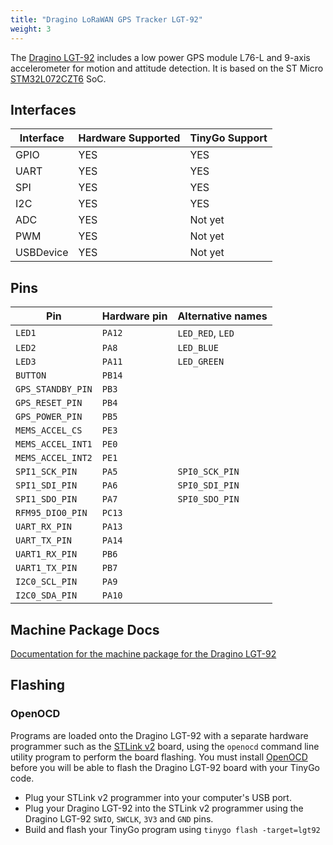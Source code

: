 ```yaml
---
title: "Dragino LoRaWAN GPS Tracker LGT-92"
weight: 3
---
```


The [Dragino LGT-92](https://www.dragino.com/products/lora-lorawan-end-node/item/142-lgt-92.html) includes a low power GPS module L76-L and 9-axis accelerometer for motion and attitude detection. It is based on the ST Micro [STM32L072CZT6](https://www.st.com/en/microcontrollers-microprocessors/stm32l072cz.html) SoC.

## Interfaces

| Interface | Hardware Supported | TinyGo Support |
| --------- | ------------- | ----- |
| GPIO      | YES | YES |
| UART      | YES | YES |
| SPI       | YES | YES |
| I2C       | YES | YES |
| ADC       | YES | Not yet |
| PWM       | YES | Not yet |
| USBDevice | YES | Not yet |

## Pins

| Pin               | Hardware pin | Alternative names |
| ----------------- | ------------ | ----------------- |
| `LED1`            | `PA12`       | `LED_RED`, `LED`  |
| `LED2`            | `PA8`        | `LED_BLUE`        |
| `LED3`            | `PA11`       | `LED_GREEN`       |
| `BUTTON`          | `PB14`       |                   |
| `GPS_STANDBY_PIN` | `PB3`        |                   |
| `GPS_RESET_PIN`   | `PB4`        |                   |
| `GPS_POWER_PIN`   | `PB5`        |                   |
| `MEMS_ACCEL_CS`   | `PE3`        |                   |
| `MEMS_ACCEL_INT1` | `PE0`        |                   |
| `MEMS_ACCEL_INT2` | `PE1`        |                   |
| `SPI1_SCK_PIN`    | `PA5`        | `SPI0_SCK_PIN`    |
| `SPI1_SDI_PIN`    | `PA6`        | `SPI0_SDI_PIN`    |
| `SPI1_SDO_PIN`    | `PA7`        | `SPI0_SDO_PIN`    |
| `RFM95_DIO0_PIN`  | `PC13`       |                   |
| `UART_RX_PIN`     | `PA13`       |                   |
| `UART_TX_PIN`     | `PA14`       |                   |
| `UART1_RX_PIN`    | `PB6`        |                   |
| `UART1_TX_PIN`    | `PB7`        |                   |
| `I2C0_SCL_PIN`    | `PA9`        |                   |
| `I2C0_SDA_PIN`    | `PA10`       |                   |

## Machine Package Docs

[Documentation for the machine package for the Dragino LGT-92](../machine/lgt-92)

## Flashing

### OpenOCD

Programs are loaded onto the Dragino LGT-92 with a separate hardware programmer such as the [STLink v2](https://www.st.com/en/development-tools/st-link-v2.html) board, using the `openocd` command line utility program to perform the board flashing. You must install [OpenOCD](http://openocd.org/) before you will be able to flash the Dragino LGT-92 board with your TinyGo code.

- Plug your STLink v2 programmer into your computer's USB port.
- Plug your Dragino LGT-92 into the STLink v2 programmer using the Dragino LGT-92 `SWIO`, `SWCLK`, `3V3` and `GND` pins.
- Build and flash your TinyGo program using `tinygo flash -target=lgt92`
